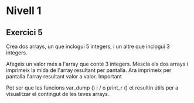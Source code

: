 # Nivell 1
## Exercici 5
Crea dos arrays, un que inclogui 5 integers, i un altre que inclogui 3 integers.

Afegeix un valor més a l'array que conté 3 integers.
Mescla els dos arrays i imprimeix la mida de l'array resultant per pantalla.
Ara imprimeix per pantalla l'array resultant valor a valor.
 Important

Pot ser que les funcions var_dump () i / o print_r () et resultin útils per a visualitzar el contingut de les teves arrays.
